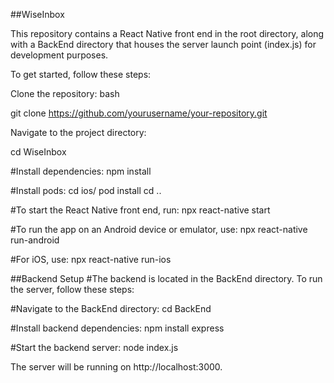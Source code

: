 ##WiseInbox

This repository contains a React Native front end in the root directory, along with a BackEnd directory that houses the server launch point (index.js) for development purposes.

To get started, follow these steps:

Clone the repository:
bash

git clone https://github.com/yourusername/your-repository.git

Navigate to the project directory:

cd WiseInbox

#Install dependencies:
npm install

#Install pods:
cd ios/
pod install
cd ..


#To start the React Native front end, run:
npx react-native start

#To run the app on an Android device or emulator, use:
npx react-native run-android

#For iOS, use:
npx react-native run-ios


##Backend Setup
#The backend is located in the BackEnd directory. To run the server, follow these steps:

#Navigate to the BackEnd directory:
cd BackEnd

#Install backend dependencies:
npm install express

#Start the backend server:
node index.js

The server will be running on http://localhost:3000.
